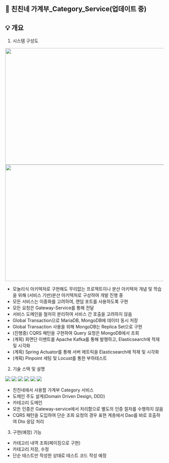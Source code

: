 ## :closed_book: 친친네 가계부_Category_Service(업데이트 중)

## :bulb: 개요

1. 시스템 구성도
<img src="https://user-images.githubusercontent.com/32257949/233838423-f7f16d7a-cdb1-460d-83fa-ca221ff7280d.jpeg"  width="750" height="370">
<img src="https://user-images.githubusercontent.com/32257949/233838425-47434a10-b0f1-4d82-97ec-c7c45d2382e4.jpeg"  width="750" height="370">

  * 모놀리식 아키텍처로 구현해도 무리없는 프로젝트이나 분산 아키텍처 개념 및 학습을 위해 (서비스 기반)분산 아키텍처로 구상하여 개발 진행 중
  * 모든 서비스는 이중화를 고려하여, 랜덤 포트를 사용하도록 구현
  * 모든 요청은 Gateway-Service를 통해 전달
  * 서비스 도메인을 철저히 분리하여 서비스 간 호출을 고려하지 않음
  * Global Transaction으로 MariaDB, MongoDB에 데이터 동시 저장
  * Global Transaction 사용을 위해 MongoDB는 Replica Set으로 구현
  * (진행중) CQRS 패턴을 구현하여 Query 요청은 MongoDB에서 조회
  * (계획) 화면단 이벤트를 Apache Kafka를 통해 발행하고, Elasticsearch에 적재 및 시각화
  * (계획) Spring Actuator를 통해 서버 메트릭을 Elasticsearch에 적재 및 시각화
  * (계획) Pinpoint 세팅 및 Locust를 통한 부하테스트

2. 기술 스택 및 설명
<div align="left">
  <img src="https://img.shields.io/badge/Java-6DB33F?style=for-the-badge">
  <img src="https://img.shields.io/badge/Spring Boot-6DB33F?style=for-the-badge&logo=Spring Boot&logoColor=white">
  <img src="https://img.shields.io/badge/Spring Data JPA-6DB33F?style=for-the-badge&logo=Spring&logoColor=white">
  <img src="https://img.shields.io/badge/Spring Data Mongo-47A248?style=for-the-badge&logo=mongodb&logoColor=white">
  <img src="https://img.shields.io/badge/JUnit5-25A162?style=for-the-badge&logo=JUnit5&logoColor=white">
  <img src="https://img.shields.io/badge/MyBatis-C4242B?style=for-the-badge">
</div>

  * 친친네에서 사용할 가계부 Category 서비스
  * 도메인 주도 설계(Domain Driven Design, DDD)
  * 카테고리 도메인
  * 모든 인증은 Gateway-service에서 처리함으로 별도의 인증 절차를 수행하지 않음
  * CQRS 패턴을 도입하여 단순 조회 요청의 경우 표현 계층에서 Dao를 바로 호출하여 Dto 응답 처리

3. 구현(예정) 기능
  * 카테고리 내역 조회(페이징으로 구현)
  * 카테고리 저장, 수정
  * 단순 테스트만 작성한 상태로 테스트 코드 작성 예정
